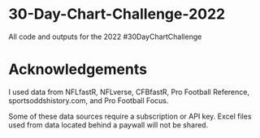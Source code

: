 # 30-Day-Chart-Challenge-2022
All code and outputs for the 2022 #30DayChartChallenge

# Acknowledgements
I used data from NFLfastR, NFLverse, CFBfastR, Pro Football Reference,
sportsoddshistory.com, and Pro Football Focus.

Some of these data sources require a subscription or API key. Excel files used
from data located behind a paywall will not be shared.
